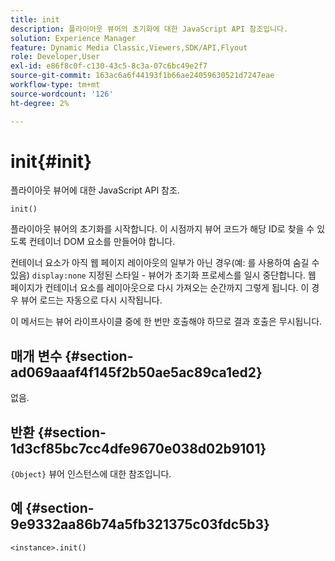 ```yaml
---
title: init
description: 플라이아웃 뷰어의 초기화에 대한 JavaScript API 참조입니다.
solution: Experience Manager
feature: Dynamic Media Classic,Viewers,SDK/API,Flyout
role: Developer,User
exl-id: e86f8c0f-c130-43c5-8c3a-07c6bc49e2f7
source-git-commit: 163ac6a6f44193f1b66ae24059630521d7247eae
workflow-type: tm+mt
source-wordcount: '126'
ht-degree: 2%

---
```


# init{#init}

플라이아웃 뷰어에 대한 JavaScript API 참조.

`init()`

플라이아웃 뷰어의 초기화를 시작합니다. 이 시점까지 뷰어 코드가 해당 ID로 찾을 수 있도록 컨테이너 DOM 요소를 만들어야 합니다.

컨테이너 요소가 아직 웹 페이지 레이아웃의 일부가 아닌 경우(예: 를 사용하여 숨길 수 있음) `display:none` 지정된 스타일 - 뷰어가 초기화 프로세스를 일시 중단합니다. 웹 페이지가 컨테이너 요소를 레이아웃으로 다시 가져오는 순간까지 그렇게 됩니다. 이 경우 뷰어 로드는 자동으로 다시 시작됩니다.

이 메서드는 뷰어 라이프사이클 중에 한 번만 호출해야 하므로 결과 호출은 무시됩니다.

## 매개 변수 {#section-ad069aaaf4f145f2b50ae5ac89ca1ed2}

없음.

## 반환 {#section-1d3cf85bc7cc4dfe9670e038d02b9101}

`{Object}` 뷰어 인스턴스에 대한 참조입니다.

## 예 {#section-9e9332aa86b74a5fb321375c03fdc5b3}

```
<instance>.init()
```
